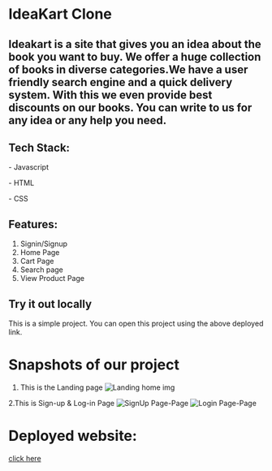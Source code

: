 # IdeaKart Clone

## Ideakart is a site that gives you an idea about the book you want to buy. We offer a huge collection of books in diverse categories.We have a user friendly search engine and a quick delivery system. With this we even provide best discounts on our books. You can write to us for any idea or any help you need.

## Tech Stack:
  <p>- Javascript</p>
  <p>- HTML</p>
  <p>- CSS</p>
 
  
## Features:
1. Signin/Signup
2. Home Page
3. Cart Page
4. Search page
5. View Product Page
 

## Try it out locally
This is a simple project. You can open this project using the above deployed link.  

<h1>Snapshots of our project</h1>

1. This is the Landing page
![Landing home img](https://i.postimg.cc/bN0yLgLP/Screenshot-1075.png)

2.This is Sign-up & Log-in Page
 ![SignUp Page-Page](https://i.ibb.co/sFLjT5V/Screenshot-214.png)
 ![Login Page-Page](https://i.ibb.co/sPLgSf6/Screenshot-1072.png)
 

# Deployed website:
[click here](fabulous-vest-203.vercel.app/)

